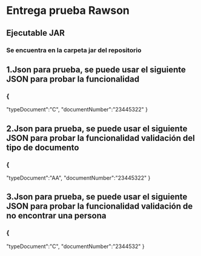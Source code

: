 # Entrega prueba Rawson

## Ejecutable JAR
### Se encuentra en la carpeta jar del repositorio

## 1.Json para prueba, se puede usar el siguiente JSON para probar la funcionalidad

### {
  "typeDocument":"C",
  "documentNumber":"23445322"
}

## 2.Json para prueba, se puede usar el siguiente JSON para probar la funcionalidad validación del tipo de documento

### {
  "typeDocument":"AA",
  "documentNumber":"23445322"
}

## 3.Json para prueba, se puede usar el siguiente JSON para probar la funcionalidad validación de no encontrar una persona

### {
  "typeDocument":"C",
  "documentNumber":"2344532"
}

